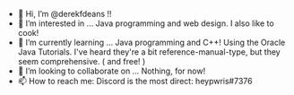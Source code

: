 - 👋 Hi, I’m @derekfdeans !!
- 👀 I’m interested in ... Java programming and web design. I also like to cook!
- 🌱 I’m currently learning ... Java programming and C++! Using the Oracle Java Tutorials. I've heard they're a bit reference-manual-type, but they seem comprehensive. ( and free! )
- 💞️ I’m looking to collaborate on ... Nothing, for now! 
- 📫 How to reach me: Discord is the most direct: heypwris#7376

<!---
heypwris/heypwris is a ✨ special ✨ repository because its `README.md` (this file) appears on your GitHub profile.
You can click the Preview link to take a look at your changes.
--->
